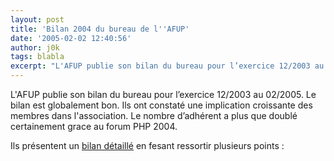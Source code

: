 ```yaml
---
layout: post
title: 'Bilan 2004 du bureau de l''AFUP'
date: '2005-02-02 12:40:56'
author: j0k
tags: blabla
excerpt: "L'AFUP publie son bilan du bureau pour l’exercice 12/2003 au 02/2005.   Le bilan est globalement bon. Ils ont constaté une implication croissante des membres dans l'association. Le nombre d’adhérent a plus que doublé certainement grace au forum PHP 2004.  \n  \nIls présentent un [bilan détaillé](http://www.afup.org/article.php3?id_article=268) en      …"
---
```


L'AFUP publie son bilan du bureau pour l’exercice 12/2003 au 02/2005.   Le bilan est globalement bon. Ils ont constaté une implication croissante des membres dans l'association. Le nombre d’adhérent a plus que doublé certainement grace au forum PHP 2004.

Ils présentent un [bilan détaillé](http://www.afup.org/article.php3?id_article=268) en fesant ressortir plusieurs points :

